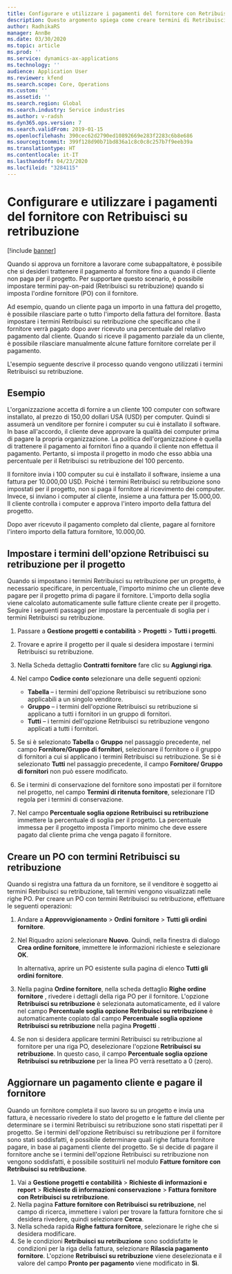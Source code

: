 ```yaml
---
title: Configurare e utilizzare i pagamenti del fornitore con Retribuisci su retribuzione
description: Questo argomento spiega come creare termini di Retribuisci su retribuzione in modo da poter rilasciare pagamenti parziali del fornitore, in base ai pagamenti dei clienti.
author: RadhikaRS
manager: AnnBe
ms.date: 03/30/2020
ms.topic: article
ms.prod: ''
ms.service: dynamics-ax-applications
ms.technology: ''
audience: Application User
ms.reviewer: kfend
ms.search.scope: Core, Operations
ms.custom: ''
ms.assetid: ''
ms.search.region: Global
ms.search.industry: Service industries
ms.author: v-radsh
ms.dyn365.ops.version: 7
ms.search.validFrom: 2019-01-15
ms.openlocfilehash: 390cec62d2790ed10892669e283f2283c6b8e686
ms.sourcegitcommit: 399f128d90b71bd836a1c8c0c8c257b7f9eeb39a
ms.translationtype: HT
ms.contentlocale: it-IT
ms.lasthandoff: 04/23/2020
ms.locfileid: "3284115"
---
```

# <a name="set-up-and-use-pay-when-paid-vendor-payments"></a>Configurare e utilizzare i pagamenti del fornitore con Retribuisci su retribuzione

[!include [banner](../includes/banner.md)]

Quando si approva un fornitore a lavorare come subappaltatore, è possibile che si desideri trattenere il pagamento al fornitore fino a quando il cliente non paga per il progetto. Per supportare questo scenario, è possibile impostare termini pay-on-paid (Retribuisci su retribuzione) quando si imposta l'ordine fornitore (PO) con il fornitore.

Ad esempio, quando un cliente paga un importo in una fattura del progetto, è possibile rilasciare parte o tutto l'importo della fattura del fornitore. Basta impostare i termini Retribuisci su retribuzione che specificano che il fornitore verrà pagato dopo aver ricevuto una percentuale del relativo pagamento dal cliente. Quando si riceve il pagamento parziale da un cliente, è possibile rilasciare manualmente alcune fatture fornitore correlate per il pagamento.

L'esempio seguente descrive il processo quando vengono utilizzati i termini Retribuisci su retribuzione.

## <a name="example"></a>Esempio

L'organizzazione accetta di fornire a un cliente 100 computer con software installato, al prezzo di 150,00 dollari USA (USD) per computer. Quindi si assumerà un venditore per fornire i computer su cui è installato il software. In base all'accordo, il cliente deve approvare la qualità dei computer prima di pagare la propria organizzazione. La politica dell'organizzazione è quella di trattenere il pagamento ai fornitori fino a quando il cliente non effettua il pagamento. Pertanto, si imposta il progetto in modo che esso abbia una percentuale per il Retribuisci su retribuzione del 100 percento.

Il fornitore invia i 100 computer su cui è installato il software, insieme a una fattura per 10.000,00 USD. Poiché i termini Retribuisci su retribuzione sono impostati per il progetto, non si paga il fornitore al ricevimento dei computer. Invece, si inviano i computer al cliente, insieme a una fattura per 15.000,00. Il cliente controlla i computer e approva l'intero importo della fattura del progetto.

Dopo aver ricevuto il pagamento completo dal cliente, pagare al fornitore l'intero importo della fattura fornitore, 10.000,00.

## <a name="set-up-pwp-terms-for-a-project"></a>Impostare i termini dell'opzione Retribuisci su retribuzione per il progetto

Quando si impostano i termini Retribuisci su retribuzione per un progetto, è necessario specificare, in percentuale, l'importo minimo che un cliente deve pagare per il progetto prima di pagare il fornitore. L'importo della soglia viene calcolato automaticamente sulle fatture cliente create per il progetto. Seguire i seguenti passaggi per impostare la percentuale di soglia per i termini Retribuisci su retribuzione.

1. Passare a **Gestione progetti e contabilità** \> **Progetti** \> **Tutti i progetti**.
2. Trovare e aprire il progetto per il quale si desidera impostare i termini Retribuisci su retribuzione.
3. Nella Scheda dettaglio **Contratti fornitore** fare clic su **Aggiungi riga**.
3. Nel campo **Codice conto** selezionare una delle seguenti opzioni:

    - **Tabella** – i termini dell'opzione Retribuisci su retribuzione sono applicabili a un singolo venditore.
    - **Gruppo** – i termini dell'opzione Retribuisci su retribuzione si applicano a tutti i fornitori in un gruppo di fornitori.
    - **Tutti** – i termini dell'opzione Retribuisci su retribuzione vengono applicati a tutti i fornitori.

4. Se si è selezionato **Tabella** o **Gruppo** nel passaggio precedente, nel campo **Fornitore/Gruppo di fornitori**, selezionare il fornitore o il gruppo di fornitori a cui si applicano i termini Retribuisci su retribuzione. Se si è selezionato **Tutti** nel passaggio precedente, il campo **Fornitore/ Gruppo di fornitori** non può essere modificato.
5. Se i termini di conservazione del fornitore sono impostati per il fornitore nel progetto, nel campo **Termini di ritenuta fornitore**, selezionare l'ID regola per i termini di conservazione.
6. Nel campo **Percentuale soglia opzione Retribuisci su retribuzione** immettere la percentuale di soglia per il progetto. La percentuale immessa per il progetto imposta l'importo minimo che deve essere pagato dal cliente prima che venga pagato il fornitore.

## <a name="create-a-po-that-has-pwp-terms"></a>Creare un PO con termini Retribuisci su retribuzione

Quando si registra una fattura da un fornitore, se il venditore è soggetto ai termini Retribuisci su retribuzione, tali termini vengono visualizzati nelle righe PO. Per creare un PO con termini Retribuisci su retribuzione, effettuare le seguenti operazioni:

1. Andare a **Approvvigionamento** \> **Ordini fornitore** \> **Tutti gli ordini fornitore**.
2. Nel Riquadro azioni selezionare **Nuovo**. Quindi, nella finestra di dialogo **Crea ordine fornitore**, immettere le informazioni richieste e selezionare **OK**.

    In alternativa, aprire un PO esistente sulla pagina di elenco **Tutti gli ordini fornitore**.

4. Nella pagina **Ordine fornitore**, nella scheda dettaglio **Righe ordine fornitore** , rivedere i dettagli della riga PO per il fornitore. L'opzione **Retribuisci su retribuzione** è selezionata automaticamente, ed il valore nel campo **Percentuale soglia opzione Retribuisci su retribuzione** è automaticamente copiato dal campo **Percentuale soglia opzione Retribuisci su retribuzione** nella pagina **Progetti** .
6. Se non si desidera applicare termini Retribuisci su retribuzione al fornitore per una riga PO, deselezionare l'opzione **Retribuisci su retribuzione**. In questo caso, il campo **Percentuale soglia opzione Retribuisci su retribuzione** per la linea PO verrà resettato a 0 (zero).

## <a name="update-a-customer-payment-and-pay-the-vendor"></a>Aggiornare un pagamento cliente e pagare il fornitore

Quando un fornitore completa il suo lavoro su un progetto e invia una fattura, è necessario rivedere lo stato del progetto e le fatture del cliente per determinare se i termini Retribuisci su retribuzione sono stati rispettati per il progetto. Se i termini dell'opzione Retribuisci su retribuzione per il fornitore sono stati soddisfatti, è possibile determinare quali righe fattura fornitore pagare, in base ai pagamenti cliente del progetto. Se si decide di pagare il fornitore anche se i termini dell'opzione Retribuisci su retribuzione non vengono soddisfatti, è possibile sostituirli nel modulo **Fatture fornitore con Retribuisci su retribuzione**.

1. Vai a **Gestione progetti e contabilità** \> **Richieste di informazioni e report** \> **Richieste di informazioni conservazione** \> **Fattura fornitore con Retribuisci su retribuzione**.
2. Nella pagina **Fatture fornitore con Retribuisci su retribuzione**, nel campo di ricerca, immettere i valori per trovare la fattura fornitore che si desidera rivedere, quindi selezionare **Cerca**.
3. Nella scheda rapida **Righe fattura fornitore**, selezionare le righe che si desidera modificare.
4. Se le condizioni **Retribuisci su retribuzione** sono soddisfatte le condizioni per la riga della fattura, selezionare **Rilascia pagamento fornitore**. L'opzione **Retribuisci su retribuzione** viene deselezionata e il valore del campo **Pronto per pagamento** viene modificato in **Sì**.
